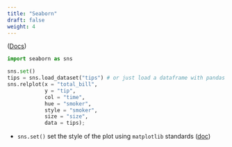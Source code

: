 ```yaml
---
title: "Seaborn"
draft: false
weight: 4
---
```


([Docs](http://seaborn.pydata.org/index.html))

```py
import seaborn as sns

sns.set()
tips = sns.load_dataset("tips") # or just load a dataframe with pandas
sns.relplot(x = "total_bill",
            y = "tip",
            col = "time",
            hue = "smoker",
            style = "smoker",
            size = "size",
            data = tips);
```

-   `sns.set()` set the style of the plot using `matplotlib` standards ([doc](http://seaborn.pydata.org/tutorial/aesthetics.html#aesthetics-tutorial))
